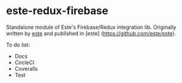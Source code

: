 # este-redux-firebase

Standalone module of Este's Firebase/Redux integration lib. Originally written by [este](https://github.com/este) and
 published in [este]
(https://github.com/este/este).

To do list:
- Docs
- CircleCI
- Coveralls
- Test